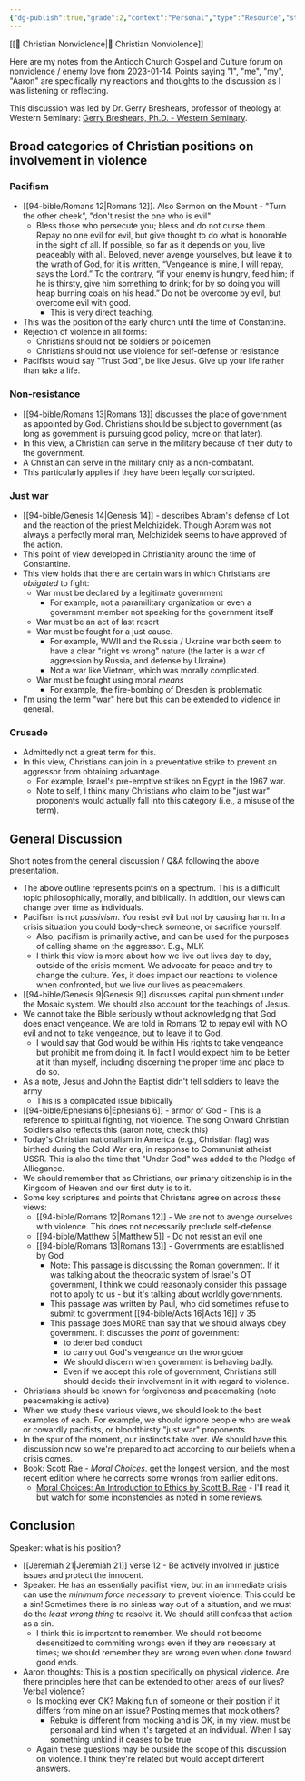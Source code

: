 ```yaml
---
{"dg-publish":true,"grade":2,"context":"Personal","type":"Resource","status":"Evergreen","topic":"Sermon","dateCreated":"2023-08-09","permalink":"/sermons/2023-01-14-gospel-and-culture-nonviolence/","dgPassFrontmatter":true}
---
```



[[📘 Christian Nonviolence\|📘 Christian Nonviolence]]

Here are my notes from the Antioch Church Gospel and Culture forum on nonviolence / enemy love from 2023-01-14. Points saying "I", "me", "my", "Aaron" are specifically my reactions and thoughts to the discussion as I was listening or reflecting.

This discussion was led by Dr. Gerry Breshears, professor of theology at Western Seminary: [Gerry Breshears, Ph.D. - Western Seminary](https://www.westernseminary.edu/academics/faculty/gerry-breshears).

## Broad categories of Christian positions on involvement in violence

### Pacifism

* [[94-bible/Romans 12\|Romans 12]]. Also Sermon on the Mount - "Turn the other cheek", "don't resist the one who is evil"
    * Bless those who persecute you; bless and do not curse them... Repay no one evil for evil, but give thought to do what is honorable in the sight of all. If possible, so far as it depends on you, live peaceably with all. Beloved, never avenge yourselves, but leave it to the wrath of God, for it is written, “Vengeance is mine, I will repay, says the Lord.” To the contrary, “if your enemy is hungry, feed him; if he is thirsty, give him something to drink; for by so doing you will heap burning coals on his head.” Do not be overcome by evil, but overcome evil with good.
        * This is very direct teaching.
* This was the position of the early church until the time of Constantine.
* Rejection of violence in all forms:
    * Christians should not be soldiers or policemen
    * Christians should not use violence for self-defense or resistance
* Pacifists would say "Trust God", be like Jesus. Give up your life rather than take a life.

### Non-resistance

* [[94-bible/Romans 13\|Romans 13]] discusses the place of government as appointed by God. Christians should be subject to government (as long as government is pursuing good policy, more on that later).
* In this view, a Christian can serve in the military because of their duty to the government.
* A Christian can serve in the military only as a non-combatant.
* This particularly applies if they have been legally conscripted.

### Just war

* [[94-bible/Genesis 14\|Genesis 14]] - describes Abram's defense of Lot and the reaction of the priest Melchizidek. Though Abram was not always a perfectly moral man, Melchizidek seems to have approved of the action.
* This point of view developed in Christianity around the time of Constantine.
* This view holds that there are certain wars in which Christians are *obligated* to fight:
    * War must be declared by a legitimate government
        * For example, not a paramilitary organization or even a government member not speaking for the government itself
    * War must be an act of last resort
    * War must be fought for a just cause.
        * For example, WWII and the Russia / Ukraine war both seem to have a clear "right vs wrong" nature (the latter is a war of aggression by Russia, and defense by Ukraine).
        * Not a war like Vietnam, which was morally complicated.
    * War must be fought using moral *means*
        * For example, the fire-bombing of Dresden is problematic
* I'm using the term "war" here but this can be extended to violence in general.

### Crusade

* Admittedly not a great term for this.
* In this view, Christians can join in a preventative strike to prevent an aggressor from obtaining advantage.
    * For example, Israel's pre-emptive strikes on Egypt in the 1967 war.
    * Note to self, I think many Christians who claim to be "just war" proponents would actually fall into this category (i.e., a misuse of the term).

## General Discussion

Short notes from the general discussion / Q&A following the above presentation.

* The above outline represents points on a spectrum. This is a difficult topic philosophically, morally, and biblically. In addition, our views can change over time as individuals.
* Pacifism is not *passivism*. You resist evil but not by causing harm. In a crisis situation you could body-check someone, or sacrifice yourself.
    * Also, pacifism is primarily active, and can be used for the purposes of calling shame on the aggressor. E.g., MLK
    * I think this view is more about how we live out lives day to day, outside of the crisis moment. We advocate for peace and try to change the culture. Yes, it does impact our reactions to violence when confronted, but we live our lives as peacemakers.
* [[94-bible/Genesis 9\|Genesis 9]] discusses capital punishment under the Mosaic system. We should also account for the teachings of Jesus.
* We cannot take the Bible seriously without acknowledging that God does enact vengeance. We are told in Romans 12 to repay evil with NO evil and not to take vengeance, but to leave it to God.
    * I would say that God would be within His rights to take vengeance but prohibit me from doing it. In fact I would expect him to be better at it than myself, including discerning the proper time and place to do so.
* As a note, Jesus and John the Baptist didn't tell soldiers to leave the army
    * This is a complicated issue biblically
* [[94-bible/Ephesians 6\|Ephesians 6]] - armor of God - This is a reference to spiritual fighting, not violence. The song Onward Christian Soldiers also reflects this (aaron note, check this)
* Today's Christian nationalism in America (e.g., Christian flag) was birthed during the Cold War era, in response to Communist atheist USSR. This is also the time that "Under God" was added to the Pledge of Alliegance.
* We should remember that as Christians, our primary citizenship is in the Kingdom of Heaven and our first duty is to it.
* Some key scriptures and points that Christans agree on across these views:
    * [[94-bible/Romans 12\|Romans 12]] - We are not to avenge ourselves with violence. This does not necessarily preclude self-defense.
    * [[94-bible/Matthew 5\|Matthew 5]]  - Do not resist an evil one
    * [[94-bible/Romans 13\|Romans 13]] - Governments are established by God
        * Note: This passage is discussing the Roman government. If it was talking about the theocratic system of Israel's OT government, I think we could reasonably consider this passage not to apply to us - but it's talking about worldly governments.
        * This passage was written by Paul, who did sometimes refuse to submit to government [[94-bible/Acts 16\|Acts 16]] v 35
        * This passage does MORE than say that we should always obey government. It discusses the *point* of government:
            * to deter bad conduct
            * to carry out God's vengeance on the wrongdoer
            * We should discern when government is behaving badly.
            * Even if we accept this role of government, Christians still should decide their involvement in it with regard to violence.
* Christians should be known for forgiveness and peacemaking (note peacemaking is active)
* When we study these various views, we should look to the best examples of each. For example, we should ignore people who are weak or cowardly pacifists, or bloodthirsty "just war" proponents.
* In the spur of the moment, our instincts take over. We should have this discussion now so we're prepared to act according to our beliefs when a crisis comes.
* Book: Scott Rae - *Moral Choices*. get the longest version, and the most recent edition where he corrects some wrongs from earlier editions.
    * [Moral Choices: An Introduction to Ethics by Scott B. Rae](https://www.goodreads.com/book/show/199455.Moral_Choices) - I'll read it, but watch for some inconstencies as noted in some reviews.

## Conclusion

Speaker: what is his position?

* [[Jeremiah 21\|Jeremiah 21]] verse 12 - Be actively involved in justice issues and protect the innocent.
* Speaker: He has an essentially pacifist view, but in an immediate crisis can use the *minimum force necessary* to prevent violence. This could be a sin! Sometimes there is no sinless way out of a situation, and we must do the *least wrong thing* to resolve it. We should still confess that action as a sin.
    * I think this is important to remember. We should not become desensitized to commiting wrongs even if they are necessary at times; we should remember they are wrong even when done toward good ends.
* Aaron thoughts: This is a position specifically on physical violence. Are there principles here that can be extended to other areas of our lives? Verbal violence?
    * Is mocking ever OK? Making fun of someone or their position if it differs from mine on an issue? Posting memes that mock others?
        * Rebuke is different from mocking and is OK, in my view. must be personal and kind when it's targeted at an individual. When I say something unkind it ceases to be true
    * Again these questions may be outside the scope of this discussion on violence. I think they're related but would accept different answers.